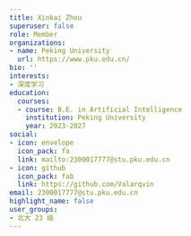 ```yaml
---
title: Xinkai Zhou
superuser: false
role: Member
organizations:
- name: Peking University
  url: https://www.pku.edu.cn/
bio: ''
interests:
- 深度学习
education:
  courses:
  - course: B.E. in Artificial Intelligence
    institution: Peking University
    year: 2023-2027
social:
- icon: envelope
  icon_pack: fa
  link: mailto:2300017777@stu.pku.edu.cn
- icon: github
  icon_pack: fab
  link: https://github.com/Valarqvin
email: 2300017777@stu.pku.edu.cn
highlight_name: false
user_groups:
- 北大 23 级
---
```

